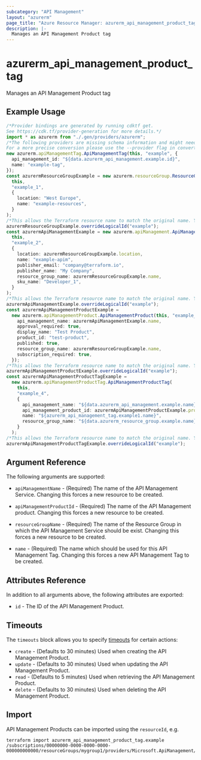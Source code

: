 ```yaml
---
subcategory: "API Management"
layout: "azurerm"
page_title: "Azure Resource Manager: azurerm_api_management_product_tag"
description: |-
  Manages an API Management Product tag
---
```


# azurerm\_api\_management\_product\_tag

Manages an API Management Product tag

## Example Usage

```typescript
/*Provider bindings are generated by running cdktf get.
See https://cdk.tf/provider-generation for more details.*/
import * as azurerm from "./.gen/providers/azurerm";
/*The following providers are missing schema information and might need manual adjustments to synthesize correctly: azurerm.
For a more precise conversion please use the --provider flag in convert.*/
new azurerm.apiManagementTag.ApiManagementTag(this, "example", {
  api_management_id: "${data.azurerm_api_management.example.id}",
  name: "example-tag",
});
const azurermResourceGroupExample = new azurerm.resourceGroup.ResourceGroup(
  this,
  "example_1",
  {
    location: "West Europe",
    name: "example-resources",
  }
);
/*This allows the Terraform resource name to match the original name. You can remove the call if you don't need them to match.*/
azurermResourceGroupExample.overrideLogicalId("example");
const azurermApiManagementExample = new azurerm.apiManagement.ApiManagement(
  this,
  "example_2",
  {
    location: azurermResourceGroupExample.location,
    name: "example-apim",
    publisher_email: "company@terraform.io",
    publisher_name: "My Company",
    resource_group_name: azurermResourceGroupExample.name,
    sku_name: "Developer_1",
  }
);
/*This allows the Terraform resource name to match the original name. You can remove the call if you don't need them to match.*/
azurermApiManagementExample.overrideLogicalId("example");
const azurermApiManagementProductExample =
  new azurerm.apiManagementProduct.ApiManagementProduct(this, "example_3", {
    api_management_name: azurermApiManagementExample.name,
    approval_required: true,
    display_name: "Test Product",
    product_id: "test-product",
    published: true,
    resource_group_name: azurermResourceGroupExample.name,
    subscription_required: true,
  });
/*This allows the Terraform resource name to match the original name. You can remove the call if you don't need them to match.*/
azurermApiManagementProductExample.overrideLogicalId("example");
const azurermApiManagementProductTagExample =
  new azurerm.apiManagementProductTag.ApiManagementProductTag(
    this,
    "example_4",
    {
      api_management_name: "${data.azurerm_api_management.example.name}",
      api_management_product_id: azurermApiManagementProductExample.productId,
      name: "${azurerm_api_management_tag.example1.name}",
      resource_group_name: "${data.azurerm_resource_group.example.name}",
    }
  );
/*This allows the Terraform resource name to match the original name. You can remove the call if you don't need them to match.*/
azurermApiManagementProductTagExample.overrideLogicalId("example");

```

## Argument Reference

The following arguments are supported:

*   `apiManagementName` - (Required) The name of the API Management Service. Changing this forces a new resource to be created.

*   `apiManagementProductId` - (Required) The name of the API Management product. Changing this forces a new resource to be created.

*   `resourceGroupName` - (Required) The name of the Resource Group in which the API Management Service should be exist. Changing this forces a new resource to be created.

*   `name` - (Required) The name which should be used for this API Management Tag. Changing this forces a new API Management Tag to be created.

## Attributes Reference

In addition to all arguments above, the following attributes are exported:

* `id` - The ID of the API Management Product.

## Timeouts

The `timeouts` block allows you to
specify [timeouts](https://www.terraform.io/docs/configuration/resources.html#timeouts) for certain actions:

* `create` - (Defaults to 30 minutes) Used when creating the API Management Product.
* `update` - (Defaults to 30 minutes) Used when updating the API Management Product.
* `read` - (Defaults to 5 minutes) Used when retrieving the API Management Product.
* `delete` - (Defaults to 30 minutes) Used when deleting the API Management Product.

## Import

API Management Products can be imported using the `resourceId`, e.g.

```shell
terraform import azurerm_api_management_product_tag.example /subscriptions/00000000-0000-0000-0000-000000000000/resourceGroups/mygroup1/providers/Microsoft.ApiManagement/service/instance1/products/myproduct/tags/mytag
```
